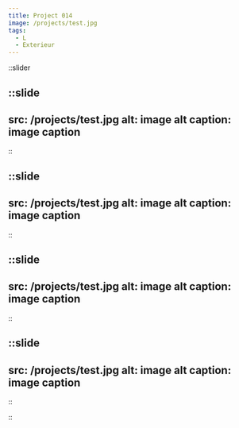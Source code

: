```yaml
---
title: Project 014
image: /projects/test.jpg
tags:
  - L
  - Exterieur
---
```


::slider

  ::slide
  ---
  src: /projects/test.jpg
  alt: image alt
  caption: image caption
  ---
  ::

  ::slide
  ---
  src: /projects/test.jpg
  alt: image alt
  caption: image caption
  ---
  ::

  ::slide
  ---
  src: /projects/test.jpg
  alt: image alt
  caption: image caption
  ---
  ::

  ::slide
  ---
  src: /projects/test.jpg
  alt: image alt
  caption: image caption
  ---
  ::

::

